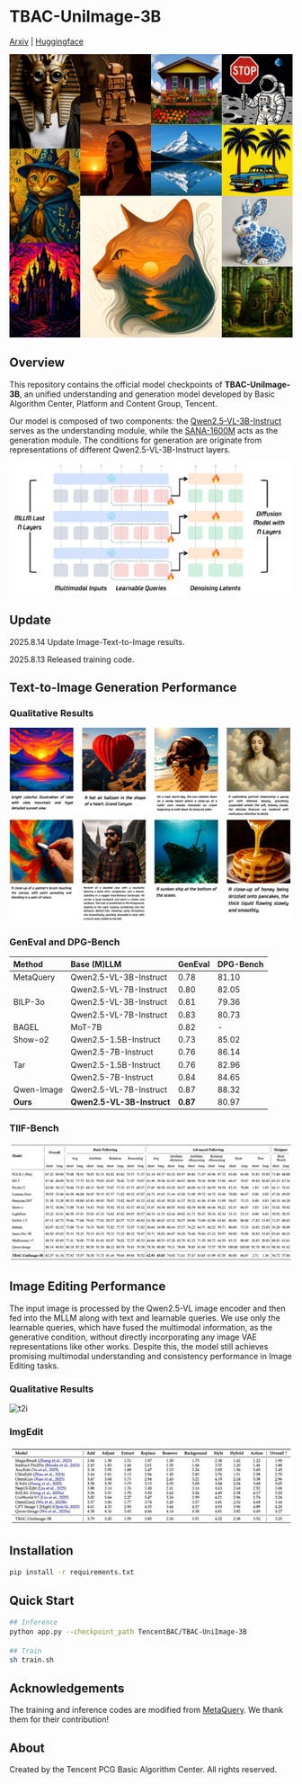 # TBAC-UniImage-3B

[Arxiv](https://arxiv.org/abs/2508.08098) | [Huggingface](https://huggingface.co/TencentBAC/TBAC-UniImage-3B)

![Teaser](./assets/teaser.jpg)

## Overview
This repository contains the official model checkpoints of **TBAC-UniImage-3B**, an unified understanding and generation model developed by Basic Algorithm Center, Platform and Content Group, Tencent.

Our model is composed of two components: the [Qwen2.5-VL-3B-Instruct](https://huggingface.co/Qwen/Qwen2.5-VL-3B-Instruct) serves as the understanding module, while the [SANA-1600M](https://huggingface.co/Efficient-Large-Model/Sana_1600M_512px_diffusers) acts as the generation module. The conditions for generation are originate from representations of different Qwen2.5-VL-3B-Instruct layers.

![Model](./assets/model.png)

## Update
2025.8.14 Update Image-Text-to-Image results.

2025.8.13 Released training code.

## Text-to-Image Generation Performance

### Qualitative Results
![t2i](./assets/t2i.png)

### GenEval and DPG-Bench
| Method | Base (M)LLM | GenEval | DPG-Bench |
| :--- | :--- | :--- | :--- |
| MetaQuery | Qwen2.5-VL-3B-Instruct | 0.78 | 81.10 |
| | Qwen2.5-VL-7B-Instruct | 0.80 | 82.05 |
| BILP-3o | Qwen2.5-VL-3B-Instruct | 0.81 | 79.36 |
| | Qwen2.5-VL-7B-Instruct | 0.83 | 80.73 |
| BAGEL | MoT-7B | 0.82 | - |
| Show-o2 | Qwen2.5-1.5B-Instruct | 0.73 | 85.02 |
| | Qwen2.5-7B-Instruct | 0.76 | 86.14 |
| Tar | Qwen2.5-1.5B-Instruct | 0.76 | 82.96
| | Qwen2.5-7B-Instruct | 0.84 | 84.65 |
| Qwen-Image | Qwen2.5-VL-7B-Instruct | 0.87 | 88.32
| **Ours** | **Qwen2.5-VL-3B-Instruct** | **0.87** | 80.97 |

### TIIF-Bench

![TIIF](./assets/tiif_bench.png)

## Image Editing Performance

The input image is processed by the Qwen2.5-VL image encoder and then fed into the MLLM along with text and learnable queries. We use only the learnable queries, which have fused the multimodal information, as the generative condition, without directly incorporating any image VAE representations like other works. Despite this, the model still achieves promising multimodal understanding and consistency performance in Image Editing tasks.

### Qualitative Results
![t2i](./assets/ti2i.png)

### ImgEdit

![ImgEdit](./assets/imgedit.png)

## Installation
```bash
pip install -r requirements.txt
```

## Quick Start
```bash
## Inference
python app.py --checkpoint_path TencentBAC/TBAC-UniImage-3B

## Train
sh train.sh
```

## Acknowledgements
The training and inference codes are modified from [MetaQuery](https://github.com/facebookresearch/metaquery). We thank them for their contribution!

## About
Created by the Tencent PCG Basic Algorithm Center. All rights reserved.
